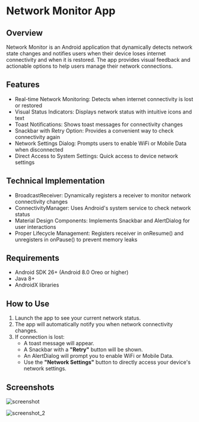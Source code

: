 # Network Monitor App
## Overview
Network Monitor is an Android application that dynamically detects network state changes and notifies users when their device loses internet connectivity and when it is restored. The app provides visual feedback and actionable options to help users manage their network connections.

## Features
- Real-time Network Monitoring: Detects when internet connectivity is lost or restored
- Visual Status Indicators: Displays network status with intuitive icons and text
- Toast Notifications: Shows toast messages for connectivity changes
- Snackbar with Retry Option: Provides a convenient way to check connectivity again
- Network Settings Dialog: Prompts users to enable WiFi or Mobile Data when disconnected
- Direct Access to System Settings: Quick access to device network settings

## Technical Implementation
- BroadcastReceiver: Dynamically registers a receiver to monitor network connectivity changes
- ConnectivityManager: Uses Android's system service to check network status
- Material Design Components: Implements Snackbar and AlertDialog for user interactions
- Proper Lifecycle Management: Registers receiver in onResume() and unregisters in onPause() to prevent memory leaks

## Requirements
- Android SDK 26+ (Android 8.0 Oreo or higher)
- Java 8+
- AndroidX libraries
## How to Use

1. Launch the app to see your current network status.
2. The app will automatically notify you when network connectivity changes.
3. If connection is lost:
   - A toast message will appear.
   - A Snackbar with a **"Retry"** button will be shown.
   - An AlertDialog will prompt you to enable WiFi or Mobile Data.
   - Use the **"Network Settings"** button to directly access your device's network settings.

## Screenshots
![screenshot](https://github.com/user-attachments/assets/ecc2cadf-de01-4581-9f93-93aa0f664300)

![screenshot_2](https://github.com/user-attachments/assets/a5204373-266f-4a77-a567-f241449bf213)




